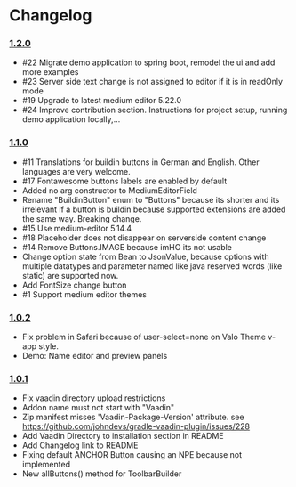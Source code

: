 # Changelog

### [1.2.0](https://github.com/moberwasserlechner/vaadin-medium-editor/compare/1.1.0...1.2.0)

* #22 Migrate demo application to spring boot, remodel the ui and add more examples
* #23 Server side text change is not assigned to editor if it is in readOnly mode 
* #19 Upgrade to latest medium editor 5.22.0
* #24 Improve contribution section. Instructions for project setup, running demo application locally,... 

### [1.1.0](https://github.com/moberwasserlechner/vaadin-medium-editor/compare/1.0.2...1.1.0)

* #11 Translations for buildin buttons in German and English. Other languages are very welcome.
* #17 Fontawesome buttons labels are enabled by default
* Added no arg constructor to MediumEditorField
* Rename "BuildinButton" enum to "Buttons" because its shorter and its irrelevant if a button is buildin because supported extensions are added the same way. Breaking change.
* #15 Use medium-editor 5.14.4
* #18 Placeholder does not disappear on serverside content change
* #14 Remove Buttons.IMAGE because imHO its not usable
* Change option state from Bean to JsonValue, because options with multiple datatypes and parameter named like java reserved words (like static) are supported now.
* Add FontSize change button
* #1 Support medium editor themes

### [1.0.2](https://github.com/moberwasserlechner/vaadin-medium-editor/compare/1.0.1...1.0.2)

* Fix problem in Safari because of user-select=none on Valo Theme v-app style.
* Demo: Name editor and preview panels

### [1.0.1](https://github.com/moberwasserlechner/vaadin-medium-editor/compare/1.0.0...1.0.1)

* Fix vaadin directory upload restrictions
 * Addon name must not start with "Vaadin"
 * Zip manifest misses 'Vaadin-Package-Version' attribute. see https://github.com/johndevs/gradle-vaadin-plugin/issues/228
* Add Vaadin Directory to installation section in README
* Add Changelog link to README
* Fixing default ANCHOR Button causing an NPE because not implemented
* New allButtons() method for ToolbarBuilder
 
